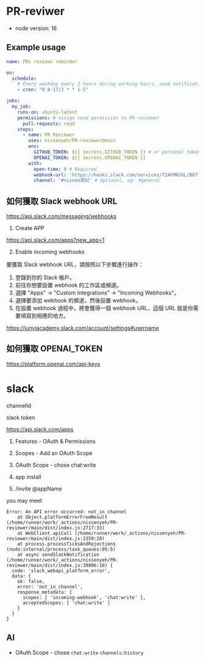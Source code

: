 # PR-reviwer

- node version: 16

## Example usage

```yaml
name: PRs reviews reminder

on:
  schedule:
    # Every weekday every 2 hours during working hours, send notification
    - cron: "0 8-17/2 * * 1-5"

jobs:
  my_job:
    runs-on: ubuntu-latest
    permissions: # assign read permission to PR-reviewer
      pull-requests: read
    steps:
      - name: PR Reviewer
        uses: nissenyeh/PR-reviewer@main
        env:
          GITHUB_TOKEN: ${{ secrets.GITHUB_TOKEN }} # or personal token
          OPENAI_TOKEN: ${{ secrets.OPENAI_TOKEN }}
        with:
          open-time: 0 # Required
          webhook-url: 'https://hooks.slack.com/services/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' # Required
          channel: '#nissen測試' # Optional, eg: #general

```

## 如何獲取 Slack webhook URL

https://api.slack.com/messaging/webhooks

1. Create APP

https://api.slack.com/apps?new_app=1

2. Enable incoming webhooks 

要獲取 Slack webhook URL，請按照以下步驟進行操作：
1. 登錄到你的 Slack 帳戶。
2. 前往你想要設置 webhook 的工作區或頻道。
3. 選擇 "Apps" -> "Custom Integrations" -> "Incoming Webhooks"。
4. 選擇要添加 webhook 的頻道，然後設置 webhook。
5. 在設置 webhook 過程中，將會獲得一個 webhook URL，這個 URL 就是你需要填寫到相應的地方。

https://junyiacademy.slack.com/account/settings#username

## 如何獲取 OPENAI_TOKEN

https://platform.openai.com/api-keys


# slack

channelId

slack token

https://api.slack.com/apps

1. Features - OAuth & Permissions

2. Scopes -  Add an OAuth Scope

3. OAuth Scope - chose chat:write

4. app install

5. /invite @appName


you may meet 

```
Error: An API error occurred: not_in_channel
    at Object.platformErrorFromResult (/home/runner/work/_actions/nissenyeh/PR-reviewer/main/dist/index.js:2717:33)
    at WebClient.apiCall (/home/runner/work/_actions/nissenyeh/PR-reviewer/main/dist/index.js:2359:28)
    at process.processTicksAndRejections (node:internal/process/task_queues:95:5)
    at async sendSlackNotification (/home/runner/work/_actions/nissenyeh/PR-reviewer/main/dist/index.js:39806:10) {
  code: 'slack_webapi_platform_error',
  data: {
    ok: false,
    error: 'not_in_channel',
    response_metadata: {
      scopes: [ 'incoming-webhook', 'chat:write' ],
      acceptedScopes: [ 'chat:write' ]
    }
  }
}
```


## AI

- OAuth Scope - chose `chat:write` `channels:history`


